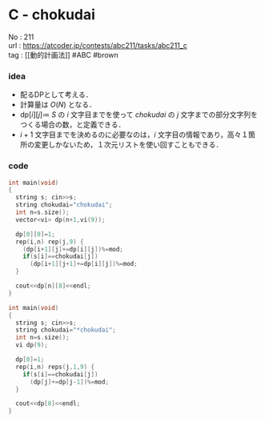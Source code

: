 # C - chokudai

No	: 211  
url	: https://atcoder.jp/contests/abc211/tasks/abc211_c  
tag	: [[動的計画法]]  #ABC #brown

### idea
- 配るDPとして考える．
- 計算量は $O(N)$ となる．
- $\text{dp}[i][j] \coloneqq$ $S$ の $i$ 文字目までを使って $chokudai$ の $j$ 文字までの部分文字列をつくる場合の数，と定義できる．
- $i+1$ 文字目までを決めるのに必要なのは，$i$ 文字目の情報であり，高々１箇所の変更しかないため，１次元リストを使い回すこともできる．

### code
```cpp
int	main(void)
{
  string s; cin>>s;
  string chokudai="chokudai";
  int n=s.size();
  vector<vi> dp(n+1,vi(9));

  dp[0][0]=1;
  rep(i,n) rep(j,9) {
    (dp[i+1][j]+=dp[i][j])%=mod;
    if(s[i]==chokudai[j])
      (dp[i+1][j+1]+=dp[i][j])%=mod;
  }

  cout<<dp[n][8]<<endl;
}
```

```cpp
int	main(void)
{
  string s; cin>>s;
  string chokudai="*chokudai";
  int n=s.size();
  vi dp(9);

  dp[0]=1;
  rep(i,n) reps(j,1,9) {
    if(s[i]==chokudai[j])
      (dp[j]+=dp[j-1])%=mod;
  }

  cout<<dp[8]<<endl;
}
```